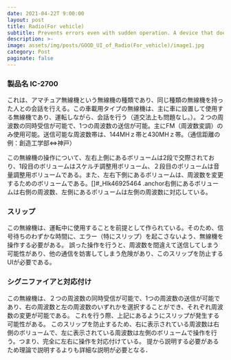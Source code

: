 ```yaml
---
date: 2021-04-22T 9:00:00
layout: post
title: Radio(For vehicle)
subtitle: Prevents errors even with sudden operation. A device that does not make a mistake.
description: >-
image: assets/img/posts/GOOD_UI_of_Radio(For_vehicle)/image1.jpg
category: Post
paginate: false
---
```


### 製品名 IC-2700
これは、アマチュア無線機という無線機の種類であり、同じ種類の無線機を持った人との会話を行える。この車載用タイプの無線機は、主に車に設置して使用する無線機であり、運転しながら、会話を行う（道交法上も問題なし。）。２つの周波数の同時受信が可能で、1つの周波数の送信が可能。主にFM（周波数変調）のみ使用可能。送信可能な周波数帯は、144MHｚ帯と430MHｚ帯。（通信距離の例：創造工学部⇔神戸）

この無線機の操作について、左右上側にあるボリュームは2段で交際されており、1段目のボリュームはスケルチ調整用ボリューム、２段目のボリュームは音量調整用ボリュームである。また、左右下側にあるボリュームは、周波数を変更するためのボリュームである。[]#_Hlk46925464
.anchor右側にあるボリュームは右側の周波数、左側にあるボリュームは左側の周波数に対応している。

### スリップ
この無線機は、運転中に使用することを前提として作られている。そのため、信号待ちのわずかな時間に、エラー（特にスリップ）を起こさないよう、無線機を操作する必要がある。
誤った操作を行うと、周波数を間違えて送信してしまう可能性があり、他の通信を妨害してしまう危険があり、このスリップを防止するUIが必要である。

### シグニファイアと対応付け
この無線機は、２つの周波数の同時受信が可能で、1つの周波数の送信が可能であり、右の周波数と左の周波数のいずれかを選択することができ、それぞれ周波数の変更が可能である。
これを行う際、上記にあるようにスリップが発生する可能性がある。
このスリップを防止するため、右に表示されている周波数は右側のボリュームで、左に表示されている周波数は左側のボリュームで操作を行う。つまり、完全に左右に操作を対応付けている。
提から説明する必要があるため理論で説明するよりも詳細な説明が必要となる．
